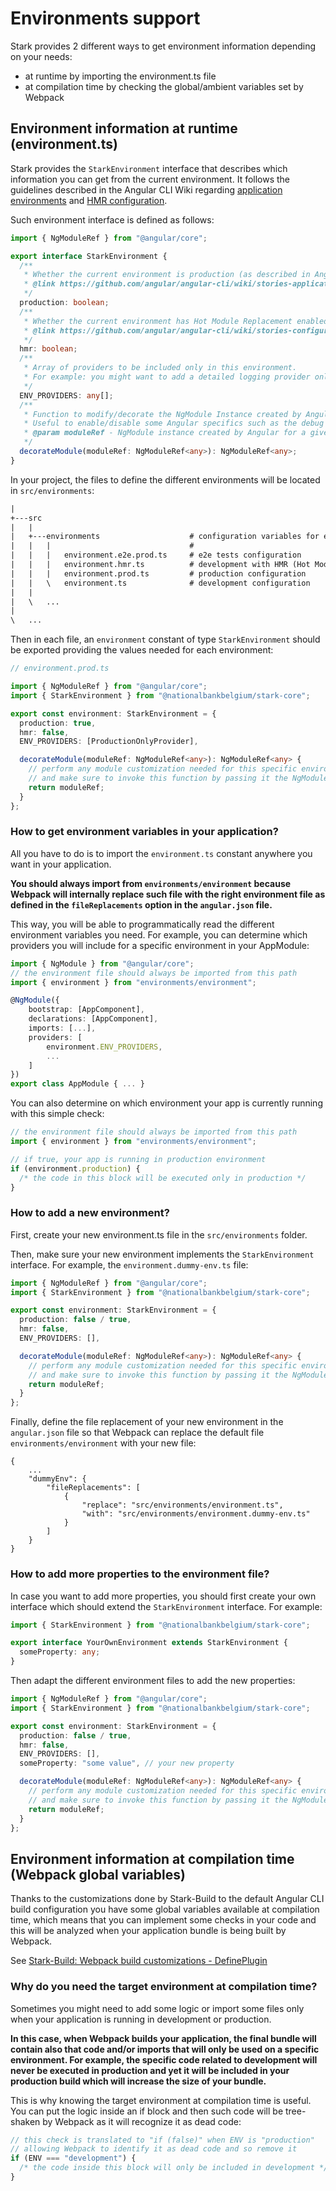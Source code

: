 # Environments support

Stark provides 2 different ways to get environment information depending on your needs:

- at runtime by importing the environment.ts file
- at compilation time by checking the global/ambient variables set by Webpack

## Environment information at runtime (environment.ts)

Stark provides the `StarkEnvironment` interface that describes which information you can get from the current environment.
It follows the guidelines described in the Angular CLI Wiki regarding [application environments](https://github.com/angular/angular-cli/wiki/stories-application-environments) and [HMR configuration](https://github.com/angular/angular-cli/wiki/stories-configure-hmr).

Such environment interface is defined as follows:

```typescript
import { NgModuleRef } from "@angular/core";

export interface StarkEnvironment {
  /**
   * Whether the current environment is production (as described in Angular CLI Wiki)
   * @link https://github.com/angular/angular-cli/wiki/stories-application-environments
   */
  production: boolean;
  /**
   * Whether the current environment has Hot Module Replacement enabled (as described in Angular CLI Wiki)
   * @link https://github.com/angular/angular-cli/wiki/stories-configure-hmr
   */
  hmr: boolean;
  /**
   * Array of providers to be included only in this environment.
   * For example: you might want to add a detailed logging provider only in development.
   */
  ENV_PROVIDERS: any[];
  /**
   * Function to modify/decorate the NgModule Instance created by Angular for a given platform.
   * Useful to enable/disable some Angular specifics such as the debug tools.
   * @param moduleRef - NgModule instance created by Angular for a given platform.
   */
  decorateModule(moduleRef: NgModuleRef<any>): NgModuleRef<any>;
}
```

In your project, the files to define the different environments will be located in `src/environments`:

```txt
|
+---src
|   |
|   +---environments                    # configuration variables for each environment
|   |   |                               #
|   |   |   environment.e2e.prod.ts     # e2e tests configuration
|   |   |   environment.hmr.ts          # development with HMR (Hot Module Replacement) configuration
|   |   |   environment.prod.ts         # production configuration
|   |   \   environment.ts              # development configuration
|   |
|   \   ...
|
\   ...
```

Then in each file, an `environment` constant of type `StarkEnvironment` should be exported providing the values needed for each environment:

```typescript
// environment.prod.ts

import { NgModuleRef } from "@angular/core";
import { StarkEnvironment } from "@nationalbankbelgium/stark-core";

export const environment: StarkEnvironment = {
  production: true,
  hmr: false,
  ENV_PROVIDERS: [ProductionOnlyProvider],

  decorateModule(moduleRef: NgModuleRef<any>): NgModuleRef<any> {
    // perform any module customization needed for this specific environment here
    // and make sure to invoke this function by passing it the NgModule created by Angular
    return moduleRef;
  }
};
```

### How to get environment variables in your application?

All you have to do is to import the `environment.ts` constant anywhere you want in your application.

**You should always import from `environments/environment` because Webpack will internally replace such file with the right environment file as defined in the `fileReplacements` option in the `angular.json` file.**

This way, you will be able to programmatically read the different environment variables you need.
For example, you can determine which providers you will include for a specific environment in your AppModule:

```typescript
import { NgModule } from "@angular/core";
// the environment file should always be imported from this path
import { environment } from "environments/environment";

@NgModule({
	bootstrap: [AppComponent],
	declarations: [AppComponent],
	imports: [...],
	providers: [
		environment.ENV_PROVIDERS,
		...
	]
})
export class AppModule { ... }
```

You can also determine on which environment your app is currently running with this simple check:

```typescript
// the environment file should always be imported from this path
import { environment } from "environments/environment";

// if true, your app is running in production environment
if (environment.production) {
  /* the code in this block will be executed only in production */
}
```

### How to add a new environment?

First, create your new environment.ts file in the `src/environments` folder.

Then, make sure your new environment implements the `StarkEnvironment` interface. For example, the `environment.dummy-env.ts` file:

```typescript
import { NgModuleRef } from "@angular/core";
import { StarkEnvironment } from "@nationalbankbelgium/stark-core";

export const environment: StarkEnvironment = {
  production: false / true,
  hmr: false,
  ENV_PROVIDERS: [],

  decorateModule(moduleRef: NgModuleRef<any>): NgModuleRef<any> {
    // perform any module customization needed for this specific environment here
    // and make sure to invoke this function by passing it the NgModule created by Angular
    return moduleRef;
  }
};
```

Finally, define the file replacement of your new environment in the `angular.json` file so that Webpack can replace the default file `environments/environment` with your new file:

```text
{
    ...
    "dummyEnv": {
        "fileReplacements": [
            {
                "replace": "src/environments/environment.ts",
                "with": "src/environments/environment.dummy-env.ts"
            }
        ]
    }
}
```

### How to add more properties to the environment file?

In case you want to add more properties, you should first create your own interface which should extend the `StarkEnvironment` interface.
For example:

```typescript
import { StarkEnvironment } from "@nationalbankbelgium/stark-core";

export interface YourOwnEnvironment extends StarkEnvironment {
  someProperty: any;
}
```

Then adapt the different environment files to add the new properties:

```typescript
import { NgModuleRef } from "@angular/core";
import { StarkEnvironment } from "@nationalbankbelgium/stark-core";

export const environment: StarkEnvironment = {
  production: false / true,
  hmr: false,
  ENV_PROVIDERS: [],
  someProperty: "some value", // your new property

  decorateModule(moduleRef: NgModuleRef<any>): NgModuleRef<any> {
    // perform any module customization needed for this specific environment here
    // and make sure to invoke this function by passing it the NgModule created by Angular
    return moduleRef;
  }
};
```

## Environment information at compilation time (Webpack global variables)

Thanks to the customizations done by Stark-Build to the default Angular CLI build configuration you have some global variables available at compilation time,
which means that you can implement some checks in your code and this will be analyzed when your application bundle is being built by Webpack.

See [Stark-Build: Webpack build customizations - DefinePlugin](https://github.com/NationalBankBelgium/stark/blob/master/docs/stark-build/NG_CLI_BUILD_CUSTOMIZATIONS.md#defineplugin)

### Why do you need the target environment at compilation time?

Sometimes you might need to add some logic or import some files only when your application is running in development or production.

**In this case, when Webpack builds your application, the final bundle will contain also that code and/or imports that will only be used on a specific environment.
For example, the specific code related to development will never be executed in production and yet it will be included in your production build which will increase the size of your bundle.**

This is why knowing the target environment at compilation time is useful. You can put the logic inside an if block and then such code will be tree-shaken by Webpack as it will recognize it as dead code:

```typescript
// this check is translated to "if (false)" when ENV is "production"
// allowing Webpack to identify it as dead code and so remove it
if (ENV === "development") {
  /* the code inside this block will only be included in development */
}
```
